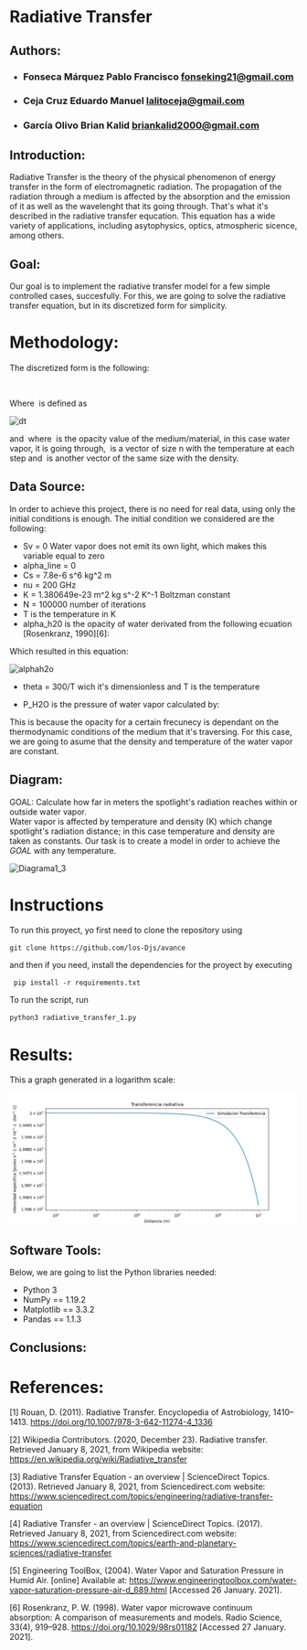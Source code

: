 # Radiative Transfer

## Authors:

* ### Fonseca Márquez Pablo Francisco fonseking21@gmail.com
* ### Ceja Cruz Eduardo Manuel lalitoceja@gmail.com
* ### García Olivo Brian Kalid briankalid2000@gmail.com

## Introduction:

Radiative Transfer is the theory of the physical phenomenon of energy transfer in the form of electromagnetic radiation. The propagation of the radiation through a medium is affected by the absorption and the emission of it as well as the wavelenght that its going through. That's what it's described in the radiative transfer equcation. This equation has a wide variety of applications, including asytophysics, optics, atmospheric sicence, among others.


## Goal:
Our goal is to implement the radiative transfer model for a few simple controlled cases, succesfully. For this, we are going to solve the radiative transfer equation, but in its discretized form for simplicity. 


# Methodology:

The discretized form is the following:


<!--- $$I_{i+1} = I_i e^{-\tau} + S_{\nu}(I_{i+1})(1-e^{-\tau})$$-->
<!---<img src="https://latex.codecogs.com/svg.latex?\Large&space;I_{i+1}=I_{i}e^{-\tau}+S_{\nu}(I_{i})(1-e^{-\tau})" title="" />-->

<img src="https://latex.codecogs.com/svg.latex?\Large&space;I_{i+1}=I_{i}e^{-\tau}+S_{\nu}(1-e^{-\tau})" title="" />

Where <img src="https://latex.codecogs.com/svg.latex?\Large&space;\tau" title="" /> is defined as

<!---\frac{\delta x}{2}(k_i + k_{i + 1})-->

<img src="https://latex.codecogs.com/svg.latex?\Large&space;\frac{\Delta{x}}{2}{(k_i+k_{i+1})" title="dt"/>

<!---and $k = \nu f T/\ro$  where $f$ is the value of the ~~something i don't remeber~~, $T$ is a vector of size n  with the temperature at each step and $\ro$ is another vector of the same size with the density.-->


and  <img src="https://latex.codecogs.com/svg.latex?\normalsize&space;k=\nu{\alpha_{H_2O}}\frac{T}{{\rho}}" title=""/>   where <img src="https://latex.codecogs.com/svg.latex?\normalsize&space;\alpha_{H_2O}" title="" />  is the opacity value of the medium/material, in this case water vapor, it is going through, <img src="https://latex.codecogs.com/svg.latex?\normalsize&space;T" title="" /> is a vector of size n  with the temperature at each step and <img src="https://latex.codecogs.com/svg.latex?\normalsize&space;\rho" title="" /> is another vector of the same size with the density.


## Data Source:

In order to achieve this project, there is no need for real data, using only the initial conditions is enough. The initial condition we considered are the following:

* Sv = 0 Water vapor does not emit its own light, which makes this variable equal to zero
* alpha_line = 0 
* Cs = 7.8e-6 s^6 kg^2 m
* nu = 200 GHz
* K = 1.380649e-23 m^2 kg s^-2 K^-1 Boltzman constant
* N = 100000 number of iterations
* T is the temperature in K
* alpha_h20 is the opacity of water derivated  from the following ecuation [Rosenkranz, 1990][6]:

Which resulted in this  equation:

<img src="https://latex.codecogs.com/svg.latex?\Large&space;{\alpha_{H_2O}}=({C_s}{\nu^{2}}{\theta^{3}}{P_{H_2O}^{2}})+\alpha_{line}" title="alphah2o"/>

* theta = 300/T wich it's dimensionless and T is the temperature

* P_H2O is the pressure of  water vapor calculated by: <img src="https://latex.codecogs.com/svg.latex?\normalsize&space;P = \rho K T" title="" /> 

This is because the opacity for a certain frecunecy is dependant on the thermodynamic conditions of the medium that it's traversing. For this case, we are going to asume that the density and temperature of the water vapor are constant.
## Diagram:

GOAL: Calculate how far in meters the spotlight's radiation reaches within or outside water vapor.  
Water vapor is affected by temperature and density (K) which change spotlight's radiation distance; in this case temperature and density are taken as constants. Our
task is to create a model in order to achieve the *GOAL* with any temperature.

![Diagrama1_3](https://user-images.githubusercontent.com/60753156/105610443-2c41d200-5d75-11eb-8c14-06c8ace41345.png)


# Instructions

To run this proyect, yo first need to clone the repository using 
```
git clone https://github.com/los-Djs/avance
``` 
and then if you need, install the dependencies for the proyect by executing
```
 pip install -r requirements.txt
```
To run the script, run
```sh
python3 radiative_transfer_1.py
```


# Results:

This a graph generated in a logarithm scale:

![Plot](/Images/Figure_1.png)


## Software Tools:

Below, we are going to list the Python libraries needed:

* Python 3
* NumPy == 1.19.2
* Matplotlib == 3.3.2
* Pandas == 1.1.3


## Conclusions:



# References:
[1] Rouan, D. (2011). Radiative Transfer. Encyclopedia of Astrobiology, 1410–1413. https://doi.org/10.1007/978-3-642-11274-4_1336 

[2] Wikipedia Contributors. (2020, December 23). Radiative transfer. Retrieved January 8, 2021, from Wikipedia website: https://en.wikipedia.org/wiki/Radiative_transfer

[3] Radiative Transfer Equation - an overview | ScienceDirect Topics. (2013). Retrieved January 8, 2021, from Sciencedirect.com website: https://www.sciencedirect.com/topics/engineering/radiative-transfer-equation

[4] Radiative Transfer - an overview | ScienceDirect Topics. (2017). Retrieved January 8, 2021, from Sciencedirect.com website: https://www.sciencedirect.com/topics/earth-and-planetary-sciences/radiative-transfer

[5] Engineering ToolBox, (2004). Water Vapor and Saturation Pressure in Humid Air. [online] Available at: https://www.engineeringtoolbox.com/water-vapor-saturation-pressure-air-d_689.html [Accessed 26 January. 2021].

[6] Rosenkranz, P. W. (1998). Water vapor microwave continuum absorption: A comparison of measurements and models. Radio Science, 33(4), 919–928. https://doi.org/10.1029/98rs01182 [Accessed 27 January. 2021].
